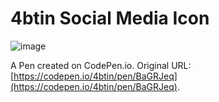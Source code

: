 # 4btin Social Media Icon 

![image](https://github.com/4btin/Social-media-icon/assets/136545588/b7444e2e-87c7-4e4b-8edb-23abaf1ba56f)

A Pen created on CodePen.io. Original URL: [https://codepen.io/4btin/pen/BaGRJeq](https://codepen.io/4btin/pen/BaGRJeq).

